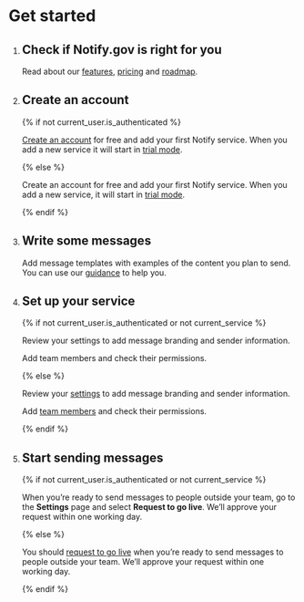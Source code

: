 <h1 class="font-body-2xl margin-bottom-3">Get started</h1>

<ol class="usa-process-list">
  <li class="usa-process-list__item padding-bottom-4 margin-top-2">
    <h2 class="usa-process-list__heading line-height-sans-3">Check if Notify.gov is right for you</h2>
    <p>Read about our <a class="usa-link" href="{{ url_for('main.features') }}">features</a>, <a class="usa-link" href="{{ url_for('.pricing') }}">pricing</a> and <a class="usa-link" href="{{ url_for('main.roadmap') }}">roadmap</a>.</p>
  </li>

  <li class="usa-process-list__item padding-bottom-4">
    <h2 class="usa-process-list__heading line-height-sans-3">Create an account</h2>
    {% if not current_user.is_authenticated %}
      <p><a class="usa-link" href="{{ url_for('.register') }}">Create an account</a> for free and add your first Notify service. When you add a new service it will start in <a class="usa-link" href="{{ url_for('main.trial_mode_new') }}">trial mode</a>.</p>
    {% else %}
      <p>Create an account for free and add your first Notify service. When you add a new service, it will start in <a class="usa-link" href="{{ url_for('main.trial_mode_new') }}">trial mode</a>.</p>
    {% endif %}
  </li>

  <li class="usa-process-list__item padding-bottom-4">
    <h2 class="usa-process-list__heading line-height-sans-3">Write some messages</h2>
    <p>Add message templates with examples of the content you plan to send. You can use our <a class="usa-link" href="{{ url_for('main.guidance_index') }}">guidance</a> to help you.</p>
  </li>

  <li class="usa-process-list__item padding-bottom-4">
    <h2 class="usa-process-list__heading line-height-sans-3">Set up your service</h2>
    {% if not current_user.is_authenticated or not current_service %}
    <p>Review your settings to add message branding and sender information.</p>
    <p>Add team members and check their permissions.</p>
    {% else %}
    <p>Review your <a class="usa-link" href="{{ url_for('.service_settings', service_id=current_service.id) }}">settings</a> to add message branding and sender information.</p>
    <p>Add <a class="usa-link" href="{{ url_for('.manage_users', service_id=current_service.id) }}">team members</a> and check their permissions.</p>
    {% endif %}
  </li>

  <!-- <li class="get-started-list__item">
    <h2 class="usa-process-list__heading  line-height-sans-1">Set up an API integration (optional)</h2>
    <p>You can use the Notify API to send messages automatically.</p>
    <p>Our <a class="usa-link" href="{{ url_for('main.documentation') }}">documentation</a> explains how to integrate the API with a web application or back office system.</p>
  </li> -->

  <li class="usa-process-list__item padding-bottom-4">
    <h2 class="usa-process-list__heading line-height-sans-3">Start sending messages</h2>
    {% if not current_user.is_authenticated or not current_service %}
    <p>When you’re ready to send messages to people outside your team, go to the <b class="bold">Settings</b> page and select <b class="bold">Request to go live</b>. We’ll approve your request within one working day.</p>
    {% else %}
    <p>You should <a class="usa-link" href="{{ url_for('.request_to_go_live', service_id=current_service.id) }}">request to go live</a> when you’re ready to send messages to people outside your team. We’ll approve your request within one working day.</p>
    {% endif %}
    <!-- <p>Check <a class="usa-link" href="{{ url_for('main.how_to_pay') }}">how to pay</a> if you’re planning to exceed the <a class="usa-link" href="{{ url_for('.pricing', _anchor='text-messages') }}">free text message allowance</a>.</p> -->
  </li>

</ol>
